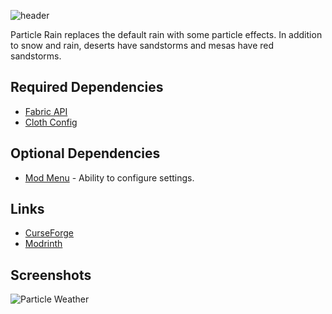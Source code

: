 ![header](https://capsule-render.vercel.app/api?type=transparent&fontAlign=35&height=300&section=header&text=Particle%20Rain&fontSize=90)

Particle Rain replaces the default rain with some particle effects. In addition to snow and rain, deserts have sandstorms and mesas have red sandstorms.


## Required Dependencies

 - [Fabric API](https://www.curseforge.com/minecraft/mc-mods/fabric-api)
 - [Cloth Config](https://www.curseforge.com/minecraft/mc-mods/cloth-config/)

## Optional Dependencies
 - [Mod Menu](https://www.curseforge.com/minecraft/mc-mods/modmenu) - Ability to configure settings.




## Links

- [CurseForge](https://www.curseforge.com/minecraft/mc-mods/particle-rain)
- [Modrinth](https://modrinth.com/mod/particle-rain)


## Screenshots

![Particle Weather](https://cdn.discordapp.com/attachments/523251999899385875/776425830380863488/weatherparticles.gif)


